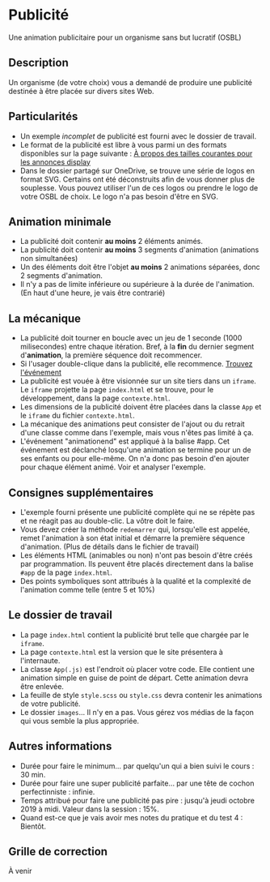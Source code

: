 # Publicité
Une animation publicitaire pour un organisme sans but lucratif (OSBL)

## Description
Un organisme (de votre choix) vous a demandé de produire une publicité destinée à être placée sur divers sites Web.

## Particularités

- Un exemple _incomplet_ de publicité est fourni avec le dossier de travail.
- Le format de la publicité est libre à vous parmi un des formats disponibles sur la page suivante : [À propos des tailles courantes pour les annonces display](https://support.google.com/google-ads/answer/7031480?hl=fr)
- Dans le dossier partagé sur OneDrive, se trouve une série de logos en format SVG. Certains ont été déconstruits afin de vous donner plus de souplesse. Vous pouvez utiliser l'un de ces logos ou prendre le logo de votre OSBL de choix. Le logo n'a pas besoin d'être en SVG.

## Animation minimale

- La publicité doit contenir __au moins__ 2 éléments animés.
- La publicité doit contenir __au moins__ 3 segments d'animation (animations non simultanées)
- Un des éléments doit être l'objet __au moins__ 2 animations séparées, donc 2 segments d'animation.
- Il n'y a pas de limite inférieure ou supérieure à la durée de l'animation. (En haut d'une heure, je vais être contrarié) 

## La mécanique

- La publicité doit tourner en boucle avec un jeu de 1 seconde (1000 milisecondes) entre chaque itération. Bref, à la __fin__ du dernier segment d'__animation__, la première séquence doit recommencer.
- Si l'usager double-clique dans la publicité, elle recommence. [Trouvez l'événement](https://developer.mozilla.org/fr/docs/Web/Events#Événements_standards)
- La publicité est vouée à être visionnée sur un site tiers dans un `iframe`. Le `iframe` projette la page `index.html` et se trouve, pour le développement, dans la page `contexte.html`.
- Les dimensions de la publicité doivent être placées dans la classe `App` et le `iframe` du fichier `contexte.html`.
- La mécanique des animations peut consister de l'ajout ou du retrait d'une classe comme dans l'exemple, mais vous n'êtes pas limité à ça.
- L'événement "animationend" est appliqué à la balise #app. Cet événement est déclanché losqu'une animation se termine pour un de ses enfants ou pour elle-même. On n'a donc pas besoin d'en ajouter pour chaque élément animé. Voir et analyser l'exemple.

## Consignes supplémentaires

- L'exemple fourni présente une publicité complète qui ne se répète pas et ne réagit pas au double-clic. La vôtre doit le faire.
- Vous devez créer la méthode `redemarrer` qui, lorsqu'elle est appelée, remet l'animation à son état initial et démarre la première séquence d'animation. (Plus de détails dans le fichier de travail)
- Les éléments HTML (animables ou non) n'ont pas besoin d'être créés par programmation. Ils peuvent être placés directement dans la balise `#app` de la page `index.html`.
- Des points symboliques sont attribués à la qualité et la complexité de l'animation comme telle (entre 5 et 10%)

## Le dossier de travail

- La page `index.html` contient la publicité brut telle que chargée par le `iframe`.
- La page `contexte.html` est la version que le site présentera à l'internaute.
- La classe `App(.js)` est l'endroit où placer votre code. Elle contient une animation simple en guise de point de départ. Cette animation devra être enlevée.
- La feuille de style `style.scss` ou `style.css` devra contenir les animations de votre publicité.
- Le dossier `images`... Il n'y en a pas. Vous gérez vos médias de la façon qui vous semble la plus appropriée.

## Autres informations

- Durée pour faire le minimum... par quelqu'un qui a bien suivi le cours : 30 min.
- Durée pour faire une super publicité parfaite... par une tête de cochon perfectinniste : infinie.
- Temps attribué pour faire une publicité pas pire : jusqu'à jeudi octobre 2019 à midi.
Valeur dans la session : 15%.
- Quand est-ce que je vais avoir mes notes du pratique et du test 4 : Bientôt. 

## Grille de correction

À venir